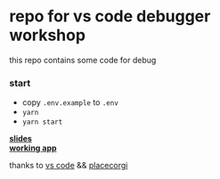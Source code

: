 # repo for vs code debugger workshop

this repo contains some code for debug

### start
- copy `.env.example` to `.env`
- `yarn`
- `yarn start`


**[slides](https://slides.com/iwanttobealight/deck/)**<br/>
**[working app](https://iwanttobealight.ru/corgi/public/)**

thanks to [vs code](https://code.visualstudio.com/Docs/editor/debugging) && [placecorgi](http://placecorgi.com/)
